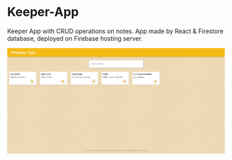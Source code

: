 # Keeper-App

Keeper App with CRUD operations on notes. App made by React & Firestore database, deployed on Firebase hosting server.

![Screenshot](keeper.jpg)
